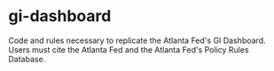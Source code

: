 # gi-dashboard
Code and rules necessary to replicate the Atlanta Fed's GI Dashboard. Users must cite the Atlanta Fed and the Atlanta Fed's Policy Rules Database. 
